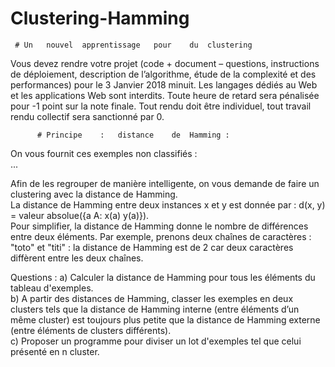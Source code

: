 # Clustering-Hamming

     # Un	nouvel	apprentissage	pour	du	clustering	
	
Vous	devez	rendre	votre	projet	(code	+	document	–	questions,	instructions	de	déploiement,	description	de	l’algorithme,	étude	de	la	complexité	et	des	performances)	pour	le	3	Janvier	2018	minuit.		Les	langages	dédiés	au	Web	et	les	applications	Web	sont	interdits.	Toute	heure	de	retard	sera	pénalisée	pour	-1	point	sur	la	note	finale.	Tout	rendu	doit	être	individuel,	tout	travail	rendu	collectif	sera	sanctionné	par	0.	
	
          # Principe	:	distance	de	Hamming	:	
          
On	vous	fournit	ces	exemples	non	classifiés	:	
...

Afin	de	les	regrouper	de	manière	intelligente,	on	vous	demande	de	faire	un	clustering	avec	la	distance	de	Hamming.	
La	distance	de	Hamming	entre	deux	instances	x	et	y	est	donnée	par	:	d(x,	y)	=	valeur	absolue({a	A:	x(a)	y(a)}).		
Pour	simplifier,	la	distance	de	Hamming	donne	le	nombre	de	différences	entre	deux	éléments.	Par	exemple,	prenons	deux	chaînes	de caractères	:	"toto"	et	"titi"	:	la	distance	de	Hamming	est	de	2	car	deux	caractères	diffèrent	entre	les	deux	chaînes.		
	
Questions	: 
a) Calculer	la	distance	de	Hamming	pour	tous	les	éléments	du	tableau	d'exemples.		
b) A	partir	des	distances	de	Hamming,	classer	les	exemples	en	deux	clusters	tels	que	la	distance	de	Hamming	interne	(entre	éléments	d’un	même	cluster)	est	toujours	plus	petite	que	la	distance	de	Hamming	externe	(entre	éléments	de	clusters	différents).	
c) Proposer	un	programme	pour	diviser	un	lot	d'exemples	tel	que	celui	présenté	en	n	cluster.		
